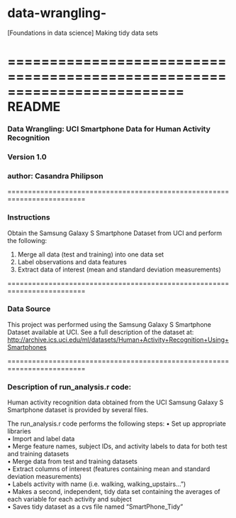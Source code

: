 # data-wrangling-
[Foundations in data science] Making tidy data sets

=========================================================================
README
=========================================================================
### Data Wrangling: UCI Smartphone Data for Human Activity Recognition  
### Version 1.0  
### author: Casandra Philipson  
=========================================================================

### Instructions
Obtain the Samsung Galaxy S Smartphone Dataset from UCI and perform the following:  
1.  Merge all data (test and training) into one data set  
2.  Label observations and data features  
3.  Extract data of interest (mean and standard deviation measurements) 

=========================================================================

### Data Source
This project was performed using the Samsung Galaxy S Smartphone Dataset available at UCI. 
See a full description of the dataset at:
http://archive.ics.uci.edu/ml/datasets/Human+Activity+Recognition+Using+Smartphones
  
=========================================================================

### Description of run_analysis.r code:
Human activity recognition data obtained from the UCI Samsung Galaxy S Smartphone dataset is provided by several files. 

The run_analysis.r code performs the following steps:
	•	Set up appropriate libraries  
	•	Import and label data   
	•	Merge feature names, subject IDs, and activity labels to data for both test and training datasets  
	•	Merge data from test and training datasets  
	•	Extract columns of interest (features containing mean and standard deviation measurements)  
	•	Labels activity with name (i.e. walking, walking_upstairs…”)  
	•	Makes a second, independent, tidy data set containing the averages of each variable for each activity and subject  
	•	Saves tidy dataset as a cvs file named “SmartPhone_Tidy”  
